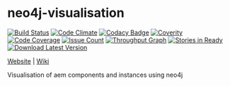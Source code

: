 # neo4j-visualisation

[![Build Status](https://travis-ci.org/modernmaster/neo4j-visualisations.svg?branch=master)][travis]
[![Code Climate](https://codeclimate.com/github/modernmaster/neo4j-visualisations/badges/gpa.svg)][codeclimate]
[![Codacy Badge](https://api.codacy.com/project/badge/Grade/6bf45eaa847045a68d522379a8a66ed9)][codequality]
[![Coverity](https://scan.coverity.com/projects/8939/badge.svg)][coverity]
[![Code Coverage](https://codecov.io/gh/modernmaster/neo4j-visualisations/branch/master/graph/badge.svg)][codecov]
[![Issue Count](https://codeclimate.com/github/modernmaster/neo4j-visualisations/badges/issue_count.svg)][issues]
[![Throughput Graph](https://graphs.waffle.io/modernmaster/neo4j-visualisations/throughput.svg)][waffle]
[![Stories in Ready](https://badge.waffle.io/modernmaster/neo4j-visualisations.png?label=ready&title=Ready)][stories]
[![Download Latest Version](https://api.bintray.com/packages/modernmaster/maven/neo4j-visualisations/images/download.svg)][download]

[travis]: http://travis-ci.org/modernmaster/neo4j-visualisations
[codeclimate]: https://codeclimate.com/github/modernmaster/neo4j-visualisations
[issues]: https://codeclimate.com/github/modernmaster/neo4j-visualisations
[stories]: https://waffle.io/modernmaster/neo4j-visualisations
[coverity]: https://scan.coverity.com/projects/modernmaster-neo4j-visualisations
[codequality]: https://www.codacy.com/app/James-McGuiganOrganization/neo4j-visualisations?utm_source=github.com&amp;utm_medium=referral&amp;utm_content=modernmaster/neo4j-visualisations&amp;utm_campaign=Badge_Grade
[codecov]: https://codecov.io/gh/modernmaster/neo4j-visualisations
[atstatus]: https://saucelabs.com/u/modernmaster
[atstatuscoverage]: https://saucelabs.com/u/modernmaster
[download]: https://bintray.com/modernmaster/maven/neo4j-visualisations/_latestVersion

[waffle]: https://waffle.io/modernmaster/neo4j-visualisations/metrics/throughput
[Website](http://www.jamesmcguigan.co.uk/) | [Wiki](https://github.com/modernmaster/neo4j-visualisations/wiki)

Visualisation of aem components and instances using neo4j
